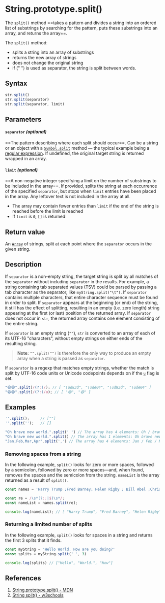 # String.prototype.split()

The `split()` method ==takes a pattern and divides a string into an ordered list of substrings by searching for the pattern, puts these substrings into an array, and returns the array==.

The `split()` method:

- splits a string into an array of substrings
- returns the new array of strings
- does not change the original string
- if (" ") is used as separator, the string is split between words.

## Syntax

```js
str.split()
str.split(separator)
str.split(separator, limit)
```

## Parameters

#### `separator` _(optional)_

==The pattern describing where each split should occur==. Can be a string or an object with a [`Symbol.split`](https://developer.mozilla.org/en-US/docs/Web/JavaScript/Reference/Global_Objects/Symbol/split) method — the typical example being a [regular expression](https://developer.mozilla.org/en-US/docs/Web/JavaScript/Reference/Global_Objects/RegExp). If undefined, the original target string is returned wrapped in an array.

#### `limit` _(optional)_

==A non-negative integer specifying a limit on the number of substrings to be included in the array==. If provided, splits the string at each occurrence of the specified `separator`, but stops when `limit` entries have been placed in the array. Any leftover text is not included in the array at all.

- The array may contain fewer entries than `limit` if the end of the string is reached before the limit is reached
- If `limit` is `0`, `[]` is returned

## Return value

An [`Array`](https://developer.mozilla.org/en-US/docs/Web/JavaScript/Reference/Global_Objects/Array) of strings, split at each point where the `separator` occurs in the given string.

## Description

If `separator` is a non-empty string, the target string is split by all matches of the `separator` without including `separator` in the results. For example, a string containing tab separated values (TSV) could be parsed by passing a tab character as the separator, like `myString.split("\t")`. If `separator` contains multiple characters, that entire character sequence must be found in order to split. If `separator` appears at the beginning (or end) of the string, it still has the effect of splitting, resulting in an empty (i.e. zero length) string appearing at the first (or last) position of the returned array. If `separator` does not occur in `str`, the returned array contains one element consisting of the entire string.

If `separator` is an empty string (`""`), `str` is converted to an array of each of its UTF-16 "characters", without empty strings on either ends of the resulting string.

> **Note:** `"".split("")` is therefore the only way to produce an empty array when a string is passed as `separator`.

If `separator` is a regexp that matches empty strings, whether the match is split by UTF-16 code units or Unicode codepoints depends on if the [`u`](https://developer.mozilla.org/en-US/docs/Web/JavaScript/Reference/Global_Objects/RegExp/unicode) flag is set.

```js
"😄😄".split(/(?:)/); // [ "\ud83d", "\ude04", "\ud83d", "\ude04" ]
"😄😄".split(/(?:)/u); // [ "😄", "😄" ]
```

## Examples

```js
''.split();		// [""]
''.split('');	// []

"Oh brave new world.".split(' ') // The array has 4 elements: Oh / brave / new / world.
"Oh brave new world.".split() // The array has 1 elements: Oh brave new world.
"Jan,Feb,Mar,Apr".split(',') // The array has 4 elements: Jan / Feb / Mar / Apr
```

### Removing spaces from a string

In the following example, `split()` looks for zero or more spaces, followed by a semicolon, followed by zero or more spaces—and, when found, removes the spaces and the semicolon from the string. `nameList` is the array returned as a result of `split()`.

```js
const names = 'Harry Trump ;Fred Barney; Helen Rigby ; Bill Abel ;Chris Hand ';

const re = /\s*(?:;|$)\s*/;
const nameList = names.split(re);

console.log(nameList); // [ "Harry Trump", "Fred Barney", "Helen Rigby", "Bill Abel", "Chris Hand", "" ]
```

### Returning a limited number of splits

In the following example, `split()` looks for spaces in a string and returns the first 3 splits that it finds.

```js
const myString = 'Hello World. How are you doing?'
const splits = myString.split(' ', 3)

console.log(splits) // ["Hello", "World.", "How"]
```

## References

1. [String.prototype.split() - MDN](https://developer.mozilla.org/en-US/docs/Web/JavaScript/Reference/Global_Objects/String/split)
2. [String split() - w3schools](https://www.w3schools.com/jsref/jsref_split.asp)